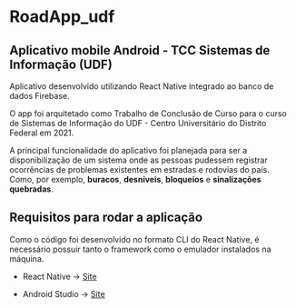 # RoadApp_udf
## Aplicativo mobile Android - TCC Sistemas de Informação (UDF)

Aplicativo desenvolvido utilizando React Native integrado ao banco de dados Firebase.

O app foi arquitetado como Trabalho de Conclusão de Curso para o curso de Sistemas de Informação do UDF - Centro Universitário do Distrito Federal em 2021.

A principal funcionalidade do aplicativo foi planejada para ser a disponibilização de um sistema onde as pessoas 
pudessem registrar ocorrências de problemas existentes em estradas e rodovias do país. Como, por exemplo, **buracos**, **desníveis**, **bloqueios** e **sinalizações quebradas**.

## Requisitos para rodar a aplicação
Como o código foi desenvolvido no formato CLI do React Native, é necessário possuir tanto o framework como o emulador instalados na máquina.

- React Native -> [Site](https://reactnative.dev/docs/environment-setup)

- Android Studio -> [Site](https://developer.android.com/studio)


